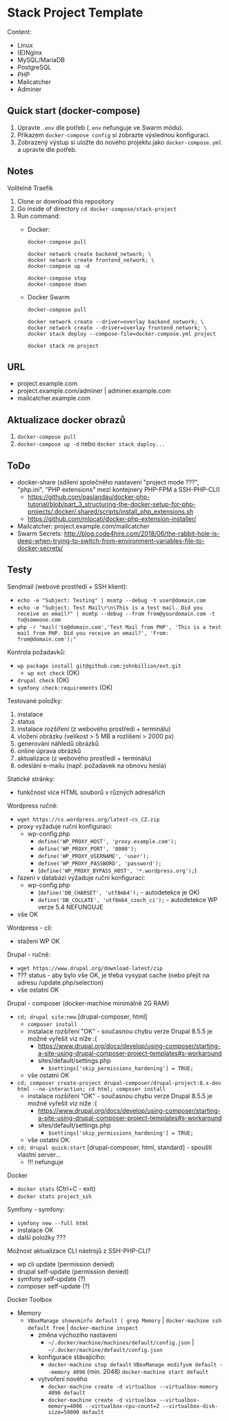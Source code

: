 # Stack Project Template

Content:
- Linux
- (E)Nginx
- MySQL/MariaDB
- PostgreSQL
- PHP
- Mailcatcher
- Adminer

## Quick start (docker-compose)

1. Upravte `.env` dle potřeb (`.env` nefunguje ve Swarm módu).
1. Příkazem `docker-compose config` si zobrazte výslednou konfiguraci.
1. Zobrazený výstup si uložte do nového projektu jako `docker-compose.yml` a upravte dle potřeb. 

## Notes
Volitelně Traefik

1. Clone or download this repository
1. Go inside of directory `cd docker-compose/stack-project`
1. Run command:
    - Docker:

          docker-compose pull
          
          docker network create backend_network; \
          docker network create frontend_network; \
          docker-compose up -d

          docker-compose stop
          docker-compose down

    - Docker Swarm

          docker-compose pull
          
          docker network create --driver=overlay backend_network; \
          docker network create --driver=overlay frontend_network; \
          docker stack deploy --compose-file=docker-compose.yml project
          
          docker stack rm project

## URL

- project.example.com
- project.example.com/adminer | adminer.example.com
- mailcatcher.example.com

## Aktualizace docker obrazů

1. `docker-compose pull`
2. `docker-compose up -d` nebo `docker stack daploy...`

## ToDo

- docker-share (sdílení společného nastavení "project mode ???", "php.ini", "PHP extensions" mezi kontejnery PHP-FPM a SSH-PHP-CLI)
    - https://github.com/paslandau/docker-php-tutorial/blob/part_3_structuring-the-docker-setup-for-php-projects/.docker/.shared/scripts/install_php_extensions.sh
    - https://github.com/mlocati/docker-php-extension-installer/
- Mailcatcher: project.example.com/mailcatcher
- Swarm Secrets: http://blog.code4hire.com/2018/06/the-rabbit-hole-is-deep-when-trying-to-switch-from-environment-variables-file-to-docker-secrets/

## Testy

Sendmail (webové prostředí + SSH klient):
- `echo -e "Subject: Testing" | msmtp --debug -t user@domain.com`
- `echo -e "Subject: Test Mail\r\n\This is a test mail. Did you receive an email?" | msmtp --debug --from from@yourdomain.com -t to@someone.com`
- `php -r "mail('to@domain.com','Test Mail from PHP', 'This is a test mail from PHP. Did you receive an email?', 'From: from@domain.com');"`

Kontrola požadavků:
- `wp package install git@github.com:johnbillion/ext.git`
    - `wp ext check` (OK)
- `drupal check` (OK)
- `symfony check:requirements` (OK)

Testované položky:

1. instalace
1. status
1. instalace rozšíření (z webového prostředí + terminálu)
1. vložení obrázku (velikost > 5 MB a rozlišení > 2000 px)
1. generování náhledů obrázků
1. online úprava obrázků
1. aktualizace (z webového prostředí + terminálu)
1. odeslání e-mailu (např. požadavek na obnovu hesla)

Statické stránky:
- funkčnost více HTML souborů v různých adresářích

Wordpress ručně:
- `wget https://cs.wordpress.org/latest-cs_CZ.zip`
- proxy vyžaduje ruční konfiguraci:
    - wp-config.php
        - `define('WP_PROXY_HOST', 'proxy.example.com');`
        - `define('WP_PROXY_PORT', '8080');`
        - `define('WP_PROXY_USERNAME', 'user');`
        - `define('WP_PROXY_PASSWORD', 'password');`
        - (`define('WP_PROXY_BYPASS_HOST', '*.wordpress.org');`)
- řazení v databázi vyžaduje ruční konfiguraci:
    - wp-config.php
        - (`define('DB_CHARSET', 'utf8mb4');` - autodetekce je OK)
        - `define('DB_COLLATE', 'utf8mb4_czech_ci');` - autodetekce WP verze 5.4 NEFUNGUJE
- vše OK

Wordpress - cli:
- stažení WP OK

Drupal - ručně:
- `wget https://www.drupal.org/download-latest/zip`
- ??? status - aby bylo vše OK, je třeba vysypat cache (nebo přejít na adresu /update.php/selection)
- vše ostatní OK

Drupal - composer (docker-machine minimálně 2G RAM)
- `cd; drupal site:new` [drupal-composer, html]
    - `composer install`
    - instalace rozšíření "OK" - současnou chybu verze Drupal 8.5.5 je možné vyřešit viz níže :(
        - https://www.drupal.org/docs/develop/using-composer/starting-a-site-using-drupal-composer-project-templates#s-workaround
        - sites/default/settings.php
            - `$settings['skip_permissions_hardening'] = TRUE;`
    - vše ostatní OK
- `cd; composer create-project drupal-composer/drupal-project:8.x-dev html --no-interaction; cd html; composer install`
    - instalace rozšíření "OK" - současnou chybu verze Drupal 8.5.5 je možné vyřešit viz níže :(
        - https://www.drupal.org/docs/develop/using-composer/starting-a-site-using-drupal-composer-project-templates#s-workaround
        - sites/default/settings.php
            - `$settings['skip_permissions_hardening'] = TRUE;`
    - vše ostatní OK
- `cd; drupal quick:start` [drupal-composer, html, standard] - spouští vlastní server...
    - !!! nefunguje

Docker
- `docker stats` (Ctrl+C - exit)
- `docker stats project_ssh`

Symfony - symfony:
- `symfony new --full html`
- instalace OK
- další položky ???

Možnost aktualizace CLI nástrojů z SSH-PHP-CLI?
- wp cli update (permission denied)
- drupal self-update (permission denied)
- symfony self-update (?)
- composer self-update (?)

Docker Toolbox
- Memory
    - `VBoxManage showvminfo default | grep Memory` | `docker-machine ssh default free` | `docker-machine inspect`
        - změna výchozího nastavení
            - `~/.docker/machine/machines/default/config.json` | `~/.docker/machine/default/config.json`
        - konfigurace stávajícího: 
            - `docker-machine stop default`
              `VBoxManage modifyvm default --memory 4096` (min. 2048)
              `docker-machine start default`
        - vytvoření nového
            - `docker-machine create -d virtualbox --virtualbox-memory 4096 default`
            - `docker-machine create -d virtualbox --virtualbox-memory=4096 --virtualbox-cpu-count=2 --virtualbox-disk-size=50000 default`